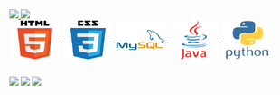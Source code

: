 ##

<div>
  <a href="https://github.com/Plekest">
  <img height="180em" src="https://github-readme-stats.vercel.app/api?username=Plekest&show_icons=true&theme=transparent&include_allcommits=true&count_private=true"/>
  <img height="180em" src="https://github-readme-stats.vercel.app/api/top-langs/?username=Plekest&layout=compact&langs_count=16&theme=transparent"/>
</div>

  
<div>
  <img align="center" height="70" width="90" src="https://github.com/devicons/devicon/blob/master/icons/html5/html5-original-wordmark.svg"/>
  <img align="center" height="70" width="90" src="https://github.com/devicons/devicon/blob/master/icons/css3/css3-original-wordmark.svg"/>
  <img align="center" height="70" width="90" src="https://github.com/devicons/devicon/blob/master/icons/mysql/mysql-original-wordmark.svg"/>
  <img align="center" height="70" width="90" src="https://github.com/devicons/devicon/blob/master/icons/java/java-original-wordmark.svg"/>
  <img align="center" height="70" width="90" src="https://github.com/devicons/devicon/blob/master/icons/python/python-original-wordmark.svg"/>
</div>

  ##
  
<div>
  <a href="https://github.com/Plekest" target="_blank"><img src="https://img.shields.io/badge/GitHub-100000?style=for-the-badge&logo=github&logoColor=white" target="_blank"></a>
  <a href="https://www.linkedin.com/in/pedro-teles-fernandes/" target="_blank"><img src="https://img.shields.io/badge/LinkedIn-0077B5?style=for-the-badge&logo=linkedin&logoColor=white" target="_blank"></a>
  <a href="mailto:pedrofernandes.devs@gmail.com" target="_blank"><img src="https://img.shields.io/badge/Gmail-D14836?style=for-the-badge&logo=gmail&logoColor=white" target="_blank"></a>
</div>  



  
  
  
